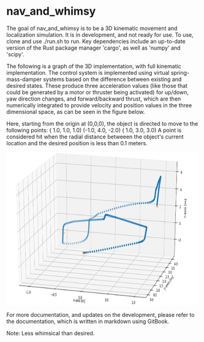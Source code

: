 # nav_and_whimsy

The goal of nav_and_whimsy is to be a 3D kinematic movement and localization simulation.
It is in development, and not ready for use. To use, clone and use ./run.sh to run.
Key dependencies include an up-to-date version of the Rust package manager 'cargo',
as well as 'numpy' and 'scipy'.

The following is a graph of the 3D implementation, with full kinematic implementation.
The control system is implemented using virtual spring-mass-damper systems based on the
difference between existing and desired states. These produce three acceleration values
(like those that could be generated by a motor or thruster being activated) for up/down,
yaw direction changes, and forward/backward thrust, which are then numerically integrated
to provide velocity and position values in the three dimensional space, as can be seen
in the figure below.

Here, starting from the origin at (0,0,0), the object is directed to move to the following
points: ( 1.0,  1.0,  1.0)
        (-1.0,  4.0, -2.0)
        ( 1.0,  3.0,  3.0)
A point is considered hit when the radial distance betweeen the object's current location and
the desired position is less than 0.1 meters.

<img src="/documentation/images/3D_movement_062018.png" width="500" height="400" />

For more documentation, and updates on the development, please refer to
the documentation, which is written in markdown using GitBook.


Note: Less whimsical than desired.
